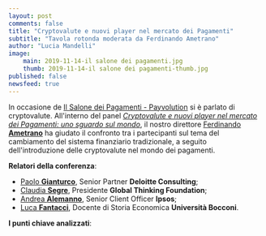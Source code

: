 ```yaml
---
layout: post
comments: false
title: "Cryptovalute e nuovi player nel mercato dei Pagamenti"
subtitle: "Tavola rotonda moderata da Ferdinando Ametrano" 
author: "Lucia Mandelli"
image:
    main: 2019-11-14-il salone dei pagamenti.jpg
    thumb: 2019-11-14-il salone dei pagamenti-thumb.jpg
published: false
newsfeed: true  
---
```


In occasione de [Il Salone dei Pagamenti - Payvolution](http://www.salonedeipagamenti.com//) si è parlato di cryptovalute. All'interno del panel *[Cryptovalute e nuovi player nel mercato dei Pagamenti: uno sguardo sul mondo](http://www.salonedeipagamenti.com/agenda/sessione-cryptovalute-e-nuovi-player-nel-mercato-dei-pagamenti-impatti-regolamentazione-privacy?fbclid=IwAR1zg1pLavCB65NjnCPTc4XrHEeGou_Mz1jS0zAHW_1RFHUxpb7fGkHo6-0//)*, il nostro direttore [Ferdinando **Ametrano**](https://dgi.io/full-team/) ha giudato il confronto tra i partecipanti sul tema del cambiamento del sistema finanziario tradizionale, a seguito dell'introduzione delle cryptovalute nel mondo dei pagamenti.

**Relatori della conferenza**:
 - [Paolo **Gianturco**](http://www.salonedeipagamenti.com/relators/paolo-gianturco), Senior Partner **Deloitte Consulting**;
 - [Claudia **Segre**](http://www.salonedeipagamenti.com/relators/claudia-segre), Presidente **Global Thinking Foundation**;
 - [Andrea **Alemanno**](http://www.salonedeipagamenti.com/relators/andrea-alemanno), Senior Client Officer **Ipsos**;
 - [Luca **Fantacci**](http://www.salonedeipagamenti.com/relators/luca-fantacci), Docente di Storia Economica **Università Bocconi**.

**I punti chiave analizzati**: